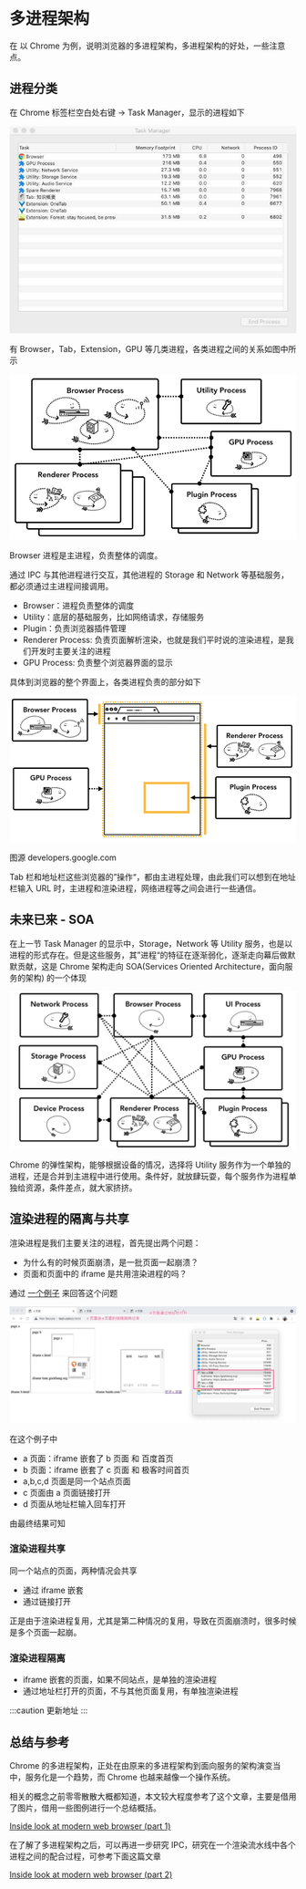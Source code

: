 # 多进程架构

在 以 Chrome 为例，说明浏览器的多进程架构，多进程架构的好处，一些注意点。

## 进程分类

在 Chrome 标签栏空白处右键 -> Task Manager，显示的进程如下

![task manager](./assets/task-manager.jpg)

有 Browser，Tab，Extension，GPU 等几类进程，各类进程之间的关系如图中所示

![browser-arch2](./assets/browser-arch2.png)

Browser 进程是主进程，负责整体的调度。

通过 IPC 与其他进程进行交互，其他进程的 Storage 和 Network 等基础服务，都必须通过主进程间接调用。

- Browser：进程负责整体的调度
- Utility：底层的基础服务，比如网络请求，存储服务
- Plugin：负责浏览器插件管理
- Renderer Process: 负责页面解析渲染，也就是我们平时说的渲染进程，是我们开发时主要关注的进程
- GPU Process: 负责整个浏览器界面的显示

具体到浏览器的整个界面上，各类进程负责的部分如下

![browserui](./assets/browserui.png)

图源 developers.google.com

Tab 栏和地址栏这些浏览器的”操作“，都由主进程处理，由此我们可以想到在地址栏输入 URL 时，主进程和渲染进程，网络进程等之间会进行一些通信。

## 未来已来 - SOA

在上一节 Task Manager 的显示中，Storage，Network 等 Utility 服务，也是以进程的形式存在。但是这些服务，其”进程“的特征在逐渐弱化，逐渐走向幕后做默默贡献，这是 Chrome 架构走向 SOA(Services Oriented Architecture，面向服务的架构) 的一个体现

![servicfication](./assets/servicfication.svg)

Chrome 的弹性架构，能够根据设备的情况，选择将 Utility 服务作为一个单独的进程，还是合并到主进程中进行使用。条件好，就放肆玩耍，每个服务作为进程单独给资源，条件差点，就大家挤挤。

## 渲染进程的隔离与共享

渲染进程是我们主要关注的进程，首先提出两个问题：

- 为什么有的时候页面崩溃，是一批页面一起崩溃？
- 页面和页面中的 iframe 是共用渲染进程的吗？

通过 [一个例子](http://demo.mayueyue.com/html/browser-process/a.html) 来回答这个问题

![render-process.jpg](./assets/render-process.jpg)

在这个例子中

- a 页面：iframe 嵌套了 b 页面 和 百度首页
- b 页面：iframe 嵌套了 c 页面 和 极客时间首页
- a,b,c,d 页面是同一个站点页面
- c 页面由 a 页面链接打开
- d 页面从地址栏输入回车打开

由最终结果可知

### 渲染进程共享

同一个站点的页面，两种情况会共享

- 通过 iframe 嵌套
- 通过链接打开

正是由于渲染进程复用，尤其是第二种情况的复用，导致在页面崩溃时，很多时候是多个页面一起崩。

### 渲染进程隔离

- iframe 嵌套的页面，如果不同站点，是单独的渲染进程
- 通过地址栏打开的页面，不与其他页面复用，有单独渲染进程

:::caution
更新地址
:::

## 总结与参考

Chrome 的多进程架构，正处在由原来的多进程架构到面向服务的架构演变当中，服务化是一个趋势，而 Chrome 也越来越像一个操作系统。

相关的概念之前零零散散大概都知道，本文较大程度参考了这个文章，主要是借用了图片，借用一些图例进行一个总结概括。

[Inside look at modern web browser (part 1)](https://developers.google.com/web/updates/2018/09/inside-browser-part1)

在了解了多进程架构之后，可以再进一步研究 IPC，研究在一个渲染流水线中各个进程之间的配合过程，可参考下面这篇文章

[Inside look at modern web browser (part 2)](https://developers.google.com/web/updates/2018/09/inside-browser-part2)

